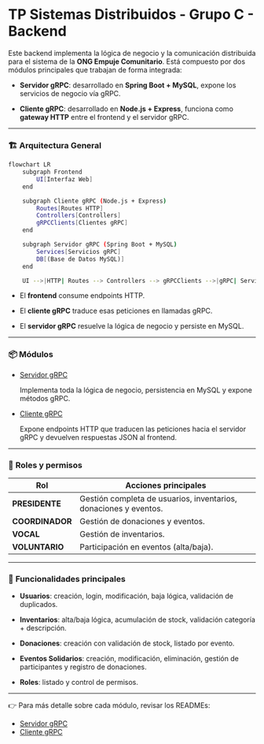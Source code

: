 # TP Sistemas Distribuidos - Grupo C - Backend

Este backend implementa la lógica de negocio y la comunicación distribuida para el sistema de la **ONG Empuje Comunitario**.
Está compuesto por dos módulos principales que trabajan de forma integrada:

- **Servidor gRPC**: desarrollado en **Spring Boot + MySQL**, expone los servicios de negocio vía gRPC.

- **Cliente gRPC**: desarrollado en **Node.js + Express**, funciona como **gateway HTTP** entre el frontend y el servidor gRPC.

---

### 🏗️ **Arquitectura General**

```bash
flowchart LR
    subgraph Frontend
        UI[Interfaz Web]
    end

    subgraph Cliente gRPC (Node.js + Express)
        Routes[Routes HTTP]
        Controllers[Controllers]
        gRPCClients[Clientes gRPC]
    end

    subgraph Servidor gRPC (Spring Boot + MySQL)
        Services[Servicios gRPC]
        DB[(Base de Datos MySQL)]
    end

    UI -->|HTTP| Routes --> Controllers --> gRPCClients -->|gRPC| Services --> DB
```

- El **frontend** consume endpoints HTTP.

- El **cliente gRPC** traduce esas peticiones en llamadas gRPC.

- El **servidor gRPC** resuelve la lógica de negocio y persiste en MySQL.

---

### 📦 **Módulos**

- [Servidor gRPC](./grpc_server/README.md)

  Implementa toda la lógica de negocio, persistencia en MySQL y expone métodos gRPC.

- [Cliente gRPC](./grpc_client/README.md)

  Expone endpoints HTTP que traducen las peticiones hacia el servidor gRPC y devuelven respuestas JSON al frontend.

---

### 👥 **Roles y permisos**

| Rol             | Acciones principales                                             |
| --------------- | ---------------------------------------------------------------- |
| **PRESIDENTE**  | Gestión completa de usuarios, inventarios, donaciones y eventos. |
| **COORDINADOR** | Gestión de donaciones y eventos.                                 |
| **VOCAL**       | Gestión de inventarios.                                          |
| **VOLUNTARIO**  | Participación en eventos (alta/baja).                            |

---

### 📌 **Funcionalidades principales**

- **Usuarios**: creación, login, modificación, baja lógica, validación de duplicados.

- **Inventarios**: alta/baja lógica, acumulación de stock, validación categoría + descripción.

- **Donaciones**: creación con validación de stock, listado por evento.

- **Eventos Solidarios**: creación, modificación, eliminación, gestión de participantes y registro de donaciones.

- **Roles**: listado y control de permisos.

---

👉 Para más detalle sobre cada módulo, revisar los READMEs:

- [Servidor gRPC](./grpc_server/README.md)
- [Cliente gRPC](./grpc_client/README.md)